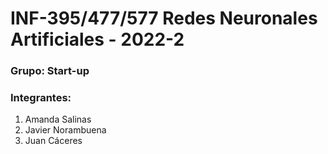 # INF-395/477/577 Redes Neuronales Artificiales - 2022-2

### Grupo: Start-up

### Integrantes:

1. Amanda Salinas
2. Javier Norambuena
3. Juan Cáceres
